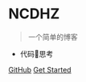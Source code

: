 # NCDHZ

> 一个简单的博客

- 代码:clown_face:思考

[GitHub](https://github.com/ncdhz)
[Get Started](/README.md)